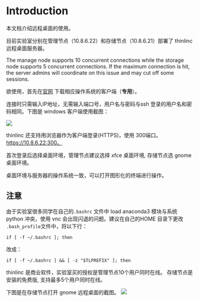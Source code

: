 # Introduction

本文档介绍远程桌面的使用。

目前实验室分别在管理节点（10.8.6.22）和存储节点（10.8.6.21）部署了 thinlinc 远程桌面服务器。

The manage node supports 10 concurrent connections while the storage node supports 5 concurrent connections. If the maximum connection is hit,
the server admins will coordinate on this issue and may cut off some sessions.

欲使用，首先在[官网](https://www.cendio.com/thinlinc/download) 下载相应操作系统的客户端（**专用**）。

连接时只需输入IP地址，无需输入端口号，用户名与密码与ssh 登录的用户名和密码相同。下图是 windows 客户端使用截图：

![](images/windows_remote_desktop_screenshot.png)

thinlinc 还支持用浏览器作为客户端登录(HTTPS)，使用 300端口。https://10.8.6.22:300。

首次登录后选择桌面环境，管理节点建议选择 xfce 桌面环境, 存储节点选 gnome 桌面环境。

桌面环境与服务器的操作系统一致，可以打开图形化的终端进行操作。


## 注意
由于实验室很多同学在自己的`.bashrc` 文件中 load anaconda3 模块与系统 python 冲突，使用 vnc 会出现闪退的问题。建议在自己的HOME 目录下更改
`.bash_profile`文件中，将以下行：
```shell
if [ -f ~/.bashrc ]; then
```
改成：
```shell 
if [ -f ~/.bashrc ] && [ -z "$TLPREFIX" ]; then
```

thinlinc 是商业软件，实验室买的授权是管理节点10个用户同时在线。
存储节点是安装的免费版, 支持最多5个用户同时在线。

下图是在存储节点打开 gnome 远程桌面的截图。
![](./images/gnome_vnc2.png)


